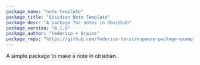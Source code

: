 ```yaml
---
package_name: "note-template"
package_title: "Obsidian Note Template"
package_desc: "A package for notes in Obsidian"
package_version: "0.1.0"
package_author: "Federico + Brains"
package_repo: "https://github.com/federico-terzi/espanso-package-example"
---
```

A simple package to make a note in obsidian.
